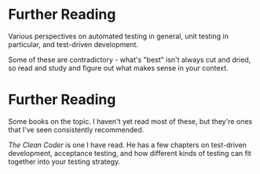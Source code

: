# Further Reading

Various perspectives on automated testing in general, unit testing in particular, and test-driven development.

Some of these are contradictory - what's "best" isn't always cut and dried, so read and study and figure out what makes sense in your context.

# Further Reading

Some books on the topic.  I haven't yet read most of these, but they're ones that I've seen consistently recommended.

_The Clean Coder_ is one I have read. He has a few chapters on test-driven development, acceptance testing, and how different kinds of testing can fit together into your testing strategy.
